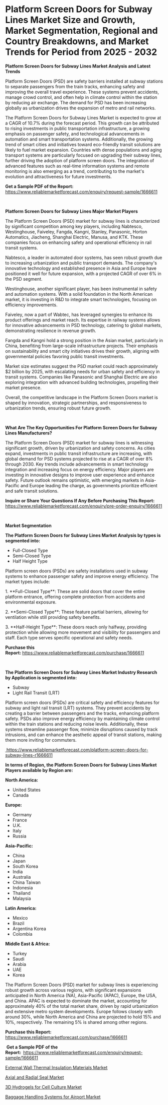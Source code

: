 <p><h1>Platform Screen Doors for Subway Lines Market Size and Growth, Market Segmentation, Regional and Country Breakdowns, and Market Trends for Period from 2025 -  2032</h1></p><p><strong>Platform Screen Doors for Subway Lines Market Analysis and Latest Trends</strong></p>
<p><p>Platform Screen Doors (PSD) are safety barriers installed at subway stations to separate passengers from the train tracks, enhancing safety and improving the overall travel experience. These systems prevent accidents, manage crowd control, and often help in climate control within the station by reducing air exchange. The demand for PSD has been increasing globally as urbanization drives the expansion of metro and rail networks. </p><p>The Platform Screen Doors for Subway Lines Market is expected to grow at a CAGR of 10.7% during the forecast period. This growth can be attributed to rising investments in public transportation infrastructure, a growing emphasis on passenger safety, and technological advancements in automation and smart transportation systems. Additionally, the growing trend of smart cities and initiatives toward eco-friendly transit solutions are likely to fuel market expansion. Countries with dense populations and aging transport systems are particularly focused on upgrading their subway lines, further driving the adoption of platform screen doors. The integration of advanced features such as real-time information systems and remote monitoring is also emerging as a trend, contributing to the market's evolution and attractiveness for future investments.</p></p>
<p><strong>Get a Sample PDF of the Report:&nbsp;</strong> <a href="https://www.reliablemarketforecast.com/enquiry/request-sample/1666611?utm_campaign=1888&utm_medium=2&utm_source=Github&utm_content=ia&utm_term=08032025&utm_id=platform-screen-doors-for-subway-lines">https://www.reliablemarketforecast.com/enquiry/request-sample/1666611</a></p>
<p>&nbsp;</p>
<p><strong>Platform Screen Doors for Subway Lines Major Market Players</strong></p>
<p><p>The Platform Screen Doors (PSD) market for subway lines is characterized by significant competition among key players, including Nabtesco, Westinghouse, Faiveley, Fangda, Kangni, Stanley, Panasonic, Horton Automatics, Jiacheng, Shanghai Electric, Manusa, and KTK. These companies focus on enhancing safety and operational efficiency in rail transit systems.</p><p>Nabtesco, a leader in automated door systems, has seen robust growth due to increasing urbanization and public transport demands. The company's innovative technology and established presence in Asia and Europe have positioned it well for future expansion, with a projected CAGR of over 6% in the PSD segment.</p><p>Westinghouse, another significant player, has been instrumental in safety and automation systems. With a solid foundation in the North American market, it is investing in R&D to integrate smart technologies, focusing on efficiency improvements. </p><p>Faiveley, now a part of Wabtec, has leveraged synergies to enhance its product offerings and market reach. Its expertise in railway systems allows for innovative advancements in PSD technology, catering to global markets, demonstrating resilience in revenue growth.</p><p>Fangda and Kangni hold a strong position in the Asian market, particularly in China, benefiting from large-scale infrastructure projects. Their emphasis on sustainability and smart city initiatives drives their growth, aligning with governmental policies favoring public transit investments.</p><p>Market size estimates suggest the PSD market could reach approximately $2 billion by 2025, with escalating needs for urban safety and efficiency in transit systems. Companies like Panasonic and Shanghai Electric are also exploring integration with advanced building technologies, propelling their market presence.</p><p>Overall, the competitive landscape in the Platform Screen Doors market is shaped by innovation, strategic partnerships, and responsiveness to urbanization trends, ensuring robust future growth.</p></p>
<p>&nbsp;</p>
<p><strong>What Are The Key Opportunities For Platform Screen Doors for Subway Lines Manufacturers?</strong></p>
<p><p>The Platform Screen Doors (PSD) market for subway lines is witnessing significant growth, driven by urbanization and safety concerns. As cities expand, investments in public transit infrastructure are increasing, with global demand for PSD systems projected to rise at a CAGR of over 8% through 2030. Key trends include advancements in smart technology integration and increasing focus on energy efficiency. Major players are investing in innovative designs to improve user experience and enhance safety. Future outlook remains optimistic, with emerging markets in Asia-Pacific and Europe leading the charge, as governments prioritize efficient and safe transit solutions.</p></p>
<p><strong>Inquire or Share Your Questions If Any Before Purchasing This Report:</strong> <a href="https://www.reliablemarketforecast.com/enquiry/pre-order-enquiry/1666611?utm_campaign=1888&utm_medium=2&utm_source=Github&utm_content=ia&utm_term=08032025&utm_id=platform-screen-doors-for-subway-lines">https://www.reliablemarketforecast.com/enquiry/pre-order-enquiry/1666611</a></p>
<p>&nbsp;</p>
<p><strong>Market Segmentation</strong></p>
<p><strong>The Platform Screen Doors for Subway Lines Market Analysis by types is segmented into:</strong></p>
<p><ul><li>Full-Closed Type</li><li>Semi-Closed Type</li><li>Half Height Type</li></ul></p>
<p><p>Platform screen doors (PSDs) are safety installations used in subway systems to enhance passenger safety and improve energy efficiency. The market types include:</p><p>1. **Full-Closed Type**: These are solid doors that cover the entire platform entrance, offering complete protection from accidents and environmental exposure.</p><p>2. **Semi-Closed Type**: These feature partial barriers, allowing for ventilation while still providing safety benefits.</p><p>3. **Half-Height Type**: These doors reach only halfway, providing protection while allowing more movement and visibility for passengers and staff. Each type serves specific operational and safety needs.</p></p>
<p><strong>Purchase this Report:&nbsp;</strong><a href="https://www.reliablemarketforecast.com/purchase/1666611?utm_campaign=1888&utm_medium=2&utm_source=Github&utm_content=ia&utm_term=08032025&utm_id=platform-screen-doors-for-subway-lines">https://www.reliablemarketforecast.com/purchase/1666611</a></p>
<p>&nbsp;</p>
<p><strong>The Platform Screen Doors for Subway Lines Market Industry Research by Application is segmented into:</strong></p>
<p><ul><li>Subway</li><li>Light Rail Transit (LRT)</li></ul></p>
<p><p>Platform screen doors (PSDs) are critical safety and efficiency features for subway and light rail transit (LRT) systems. They prevent accidents by creating a barrier between passengers and the tracks, enhancing platform safety. PSDs also improve energy efficiency by maintaining climate control within the train stations and reducing noise levels. Additionally, these systems streamline passenger flow, minimize disruptions caused by track intrusions, and can enhance the aesthetic appeal of transit stations, making them more inviting for commuters.</p></p>
<p><a href="https://www.reliablemarketforecast.com/platform-screen-doors-for-subway-lines-r1666611?utm_campaign=1888&utm_medium=2&utm_source=Github&utm_content=ia&utm_term=08032025&utm_id=platform-screen-doors-for-subway-lines">&nbsp;https://www.reliablemarketforecast.com/platform-screen-doors-for-subway-lines-r1666611</a></p>
<p><strong>In terms of Region, the Platform Screen Doors for Subway Lines Market Players available by Region are:</strong></p>
<p>
    <p> <strong> North America: </strong>
        <ul>
            <li>United States</li>
            <li>Canada</li>
        </ul>
        </p> 
    <p> <strong> Europe: </strong>
        <ul>
            <li>Germany</li>
            <li>France</li>
            <li>U.K.</li>
            <li>Italy</li>
            <li>Russia</li>
        </ul>
        </p> 
    <p> <strong> Asia-Pacific: </strong>
        <ul>
            <li>China</li>
            <li>Japan</li>
            <li>South Korea</li>
            <li>India</li>
            <li>Australia</li>
            <li>China Taiwan</li>
            <li>Indonesia</li>
            <li>Thailand</li>
            <li>Malaysia</li>
        </ul>
        </p> 
    <p> <strong> Latin America: </strong>
        <ul>
            <li>Mexico</li>
            <li>Brazil</li>
            <li>Argentina Korea</li>
            <li>Colombia</li>
        </ul>
        </p> 
    <p> <strong> Middle East & Africa: </strong>
        <ul>
            <li>Turkey</li>
            <li>Saudi</li>
            <li>Arabia</li>
            <li>UAE</li>
            <li>Korea</li>
        </ul>
    </p>
    </p>
<p><p>The Platform Screen Doors (PSD) market for subway lines is experiencing robust growth across various regions, with significant expansions anticipated in North America (NA), Asia-Pacific (APAC), Europe, the USA, and China. APAC is expected to dominate the market, accounting for approximately 40% of the total market share, driven by rapid urbanization and extensive metro system developments. Europe follows closely with around 30%, while North America and China are projected to hold 15% and 10%, respectively. The remaining 5% is shared among other regions.</p></p>
<p><strong>Purchase this Report: </strong><a href="https://www.reliablemarketforecast.com/purchase/1666611?utm_campaign=1888&utm_medium=2&utm_source=Github&utm_content=ia&utm_term=08032025&utm_id=platform-screen-doors-for-subway-lines">https://www.reliablemarketforecast.com/purchase/1666611</a></p>
<p>&nbsp;<strong>Get a Sample PDF of the Report:&nbsp;&nbsp;</strong><a href="https://www.reliablemarketforecast.com/enquiry/request-sample/1666611?utm_campaign=1888&utm_medium=2&utm_source=Github&utm_content=ia&utm_term=08032025&utm_id=platform-screen-doors-for-subway-lines">https://www.reliablemarketforecast.com/enquiry/request-sample/1666611</a></p>
<p><strong></strong></p>
<p><p><a href="https://github.com/hayasiorover/Market-Research-Report-List-1/blob/main/external-wall-thermal-insulation-materials-market.md?utm_campaign=1888&utm_medium=2&utm_source=Github&utm_content=ia&utm_term=08032025&utm_id=platform-screen-doors-for-subway-lines">External Wall Thermal Insulation Materials Market</a></p><p><a href="https://github.com/nicoletavirag/Market-Research-Report-List-5/blob/main/axial-and-radial-seal-market.md?utm_campaign=1888&utm_medium=2&utm_source=Github&utm_content=ia&utm_term=08032025&utm_id=platform-screen-doors-for-subway-lines">Axial and Radial Seal Market</a></p><p><a href="https://github.com/gulaimolin/Market-Research-Report-List-7/blob/main/3d-hydrogels-for-cell-culture-market.md?utm_campaign=1888&utm_medium=2&utm_source=Github&utm_content=ia&utm_term=08032025&utm_id=platform-screen-doors-for-subway-lines">3D Hydrogels for Cell Culture Market</a></p><p><a href="https://github.com/mronmizoe/Market-Research-Report-List-1/blob/main/baggage-handling-systems-for-airport-market.md?utm_campaign=1888&utm_medium=2&utm_source=Github&utm_content=ia&utm_term=08032025&utm_id=platform-screen-doors-for-subway-lines">Baggage Handling Systems for Airport Market</a></p></p>